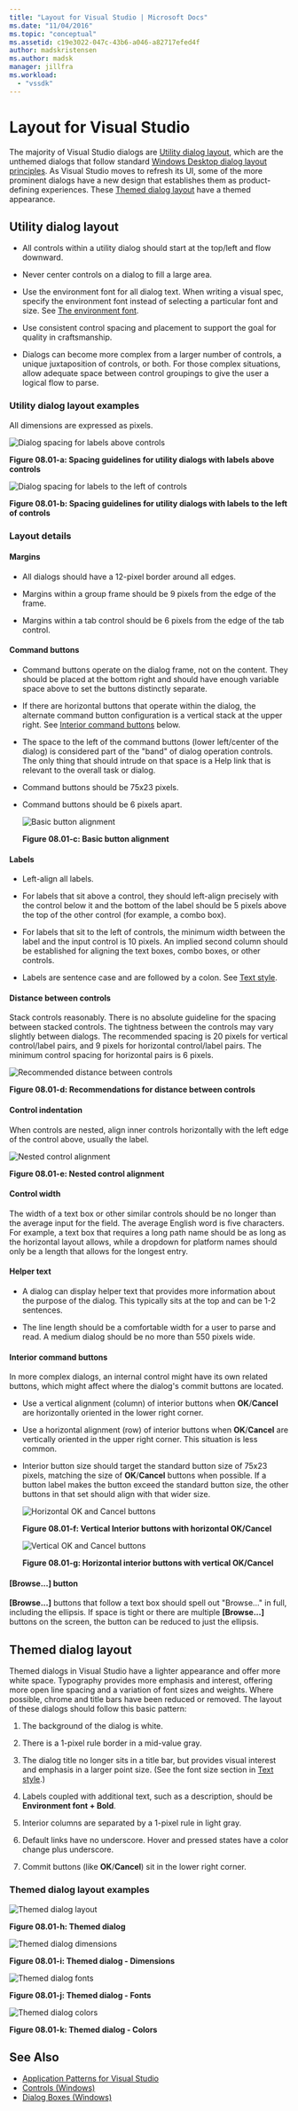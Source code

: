 ```yaml
---
title: "Layout for Visual Studio | Microsoft Docs"
ms.date: "11/04/2016"
ms.topic: "conceptual"
ms.assetid: c19e3022-047c-43b6-a046-a82717efed4f
author: madskristensen
ms.author: madsk
manager: jillfra
ms.workload:
  - "vssdk"
---
```

# Layout for Visual Studio
The majority of Visual Studio dialogs are [Utility dialog layout](../../extensibility/ux-guidelines/layout-for-visual-studio.md#BKMK_UtilityDialogLayout), which are the unthemed dialogs that follow standard [Windows Desktop dialog layout principles](/windows/desktop/uxguide/win-dialog-box). As Visual Studio moves to refresh its UI, some of the more prominent dialogs have a new design that establishes them as product-defining experiences. These [Themed dialog layout](../../extensibility/ux-guidelines/layout-for-visual-studio.md#BKMK_ThemedDialogLayout) have a themed appearance.

## <a name="BKMK_UtilityDialogLayout"></a> Utility dialog layout

- All controls within a utility dialog should start at the top/left and flow downward.

- Never center controls on a dialog to fill a large area.

- Use the environment font for all dialog text. When writing a visual spec, specify the environment font instead of selecting a particular font and size. See [The environment font](../../extensibility/ux-guidelines/fonts-and-formatting-for-visual-studio.md#BKMK_TheEnvironmentFont).

- Use consistent control spacing and placement to support the goal for quality in craftsmanship.

- Dialogs can become more complex from a larger number of controls, a unique juxtaposition of controls, or both. For those complex situations, allow adequate space between control groupings to give the user a logical flow to parse.

### Utility dialog layout examples
 All dimensions are expressed as pixels.

 ![Dialog spacing for labels above controls](../../extensibility/ux-guidelines/media/0801-a_utilityspacingabove.png "0801-a_UtilitySpacingAbove")

 **Figure 08.01-a: Spacing guidelines for utility dialogs with labels above controls**

 ![Dialog spacing for labels to the left of controls](../../extensibility/ux-guidelines/media/0801-b_utilityspacingleft.png "0801-b_UtilitySpacingLeft")

 **Figure 08.01-b: Spacing guidelines for utility dialogs with labels to the left of controls**

### Layout details

#### Margins

- All dialogs should have a 12-pixel border around all edges.

- Margins within a group frame should be 9 pixels from the edge of the frame.

- Margins within a tab control should be 6 pixels from the edge of the tab control.

#### Command buttons

- Command buttons operate on the dialog frame, not on the content. They should be placed at the bottom right and should have enough variable space above to set the buttons distinctly separate.

- If there are horizontal buttons that operate within the dialog, the alternate command button configuration is a vertical stack at the upper right. See [Interior command buttons](../../extensibility/ux-guidelines/layout-for-visual-studio.md#BKMK_InteriorCommandButtons) below.

- The space to the left of the command buttons (lower left/center of the dialog) is considered part of the "band" of dialog operation controls. The only thing that should intrude on that space is a Help link that is relevant to the overall task or dialog.

- Command buttons should be 75x23 pixels.

- Command buttons should be 6 pixels apart.

  ![Basic button alignment](../../extensibility/ux-guidelines/media/0801-c_buttonalign.png "0801-c_ButtonAlign")

  **Figure 08.01-c: Basic button alignment**

#### Labels

- Left-align all labels.

- For labels that sit above a control, they should left-align precisely with the control below it and the bottom of the label should be 5 pixels above the top of the other control (for example, a combo box).

- For labels that sit to the left of controls, the minimum width between the label and the input control is 10 pixels. An implied second column should be established for aligning the text boxes, combo boxes, or other controls.

- Labels are sentence case and are followed by a colon. See [Text style](../../extensibility/ux-guidelines/fonts-and-formatting-for-visual-studio.md#BKMK_TextStyle).

#### Distance between controls
 Stack controls reasonably. There is no absolute guideline for the spacing between stacked controls. The tightness between the controls may vary slightly between dialogs. The recommended spacing is 20 pixels for vertical control/label pairs, and 9 pixels for horizontal control/label pairs. The minimum control spacing for horizontal pairs is 6 pixels.

 ![Recommended distance between controls](../../extensibility/ux-guidelines/media/0801-d_controldistance.png "0801-d_ControlDistance")

 **Figure 08.01-d: Recommendations for distance between controls**

#### Control indentation
 When controls are nested, align inner controls horizontally with the left edge of the control above, usually the label.

 ![Nested control alignment](../../extensibility/ux-guidelines/media/0801-e_controlalign.png "0801-e_ControlAlign")

 **Figure 08.01-e: Nested control alignment**

#### Control width
 The width of a text box or other similar controls should be no longer than the average input for the field. The average English word is five characters. For example, a text box that requires a long path name should be as long as the horizontal layout allows, while a dropdown for platform names should only be a length that allows for the longest entry.

#### Helper text

- A dialog can display helper text that provides more information about the purpose of the dialog. This typically sits at the top and can be 1-2 sentences.

- The line length should be a comfortable width for a user to parse and read. A medium dialog should be no more than 550 pixels wide.

#### <a name="BKMK_InteriorCommandButtons"></a> Interior command buttons
 In more complex dialogs, an internal control might have its own related buttons, which might affect where the dialog's commit buttons are located.

- Use a vertical alignment (column) of interior buttons when **OK**/**Cancel** are horizontally oriented in the lower right corner.

- Use a horizontal alignment (row) of interior buttons when **OK**/**Cancel** are vertically oriented in the upper right corner. This situation is less common.

- Interior button size should target the standard button size of 75x23 pixels, matching the size of **OK**/**Cancel** buttons when possible. If a button label makes the button exceed the standard button size, the other buttons in that set should align with that wider size.

  ![Horizontal OK and Cancel buttons](../../extensibility/ux-guidelines/media/0801-f_horizokcan.png "0801-f_HorizOKCan")

  **Figure 08.01-f: Vertical Interior buttons with horizontal OK/Cancel**

  ![Vertical OK and Cancel buttons](../../extensibility/ux-guidelines/media/0801-g_vertokcan.png "0801-g_VertOKCan")

  **Figure 08.01-g: Horizontal interior buttons with vertical OK/Cancel**

#### [Browse...] button
 **[Browse...]** buttons that follow a text box should spell out "Browse..." in full, including the ellipsis. If space is tight or there are multiple **[Browse...]** buttons on the screen, the button can be reduced to just the ellipsis.

## <a name="BKMK_ThemedDialogLayout"></a> Themed dialog layout
 Themed dialogs in Visual Studio have a lighter appearance and offer more white space. Typography provides more emphasis and interest, offering more open line spacing and a variation of font sizes and weights. Where possible, chrome and title bars have been reduced or removed. The layout of these dialogs should follow this basic pattern:

1. The background of the dialog is white.

2. There is a 1-pixel rule border in a mid-value gray.

3. The dialog title no longer sits in a title bar, but provides visual interest and emphasis in a larger point size. (See the font size section in [Text style](../../extensibility/ux-guidelines/fonts-and-formatting-for-visual-studio.md#BKMK_TextStyle).)

4. Labels coupled with additional text, such as a description, should be **Environment font + Bold**.

5. Interior columns are separated by a 1-pixel rule in light gray.

6. Default links have no underscore. Hover and pressed states have a color change plus underscore.

7. Commit buttons (like **OK**/**Cancel**) sit in the lower right corner.

### Themed dialog layout examples
 ![Themed dialog layout](../../extensibility/ux-guidelines/media/0801-h_themeddialog.png "0801-h_ThemedDialog")

 **Figure 08.01-h: Themed dialog**

 ![Themed dialog dimensions](../../extensibility/ux-guidelines/media/0801-i_themeddialogdimensions.png "0801-i_ThemedDialogDimensions")

 **Figure 08.01-i: Themed dialog - Dimensions**

 ![Themed dialog fonts](../../extensibility/ux-guidelines/media/0801-j_themeddialogfonts.png "0801-j_ThemedDialogFonts")

 **Figure 08.01-j: Themed dialog - Fonts**

 ![Themed dialog colors](../../extensibility/ux-guidelines/media/0801-k_themeddialogcolors.png "0801-k_ThemedDialogColors")

 **Figure 08.01-k: Themed dialog - Colors**

## See Also
- [Application Patterns for Visual Studio](../../extensibility/ux-guidelines/application-patterns-for-visual-studio.md)
- [Controls (Windows)](/windows/desktop/uxguide/controls)
- [Dialog Boxes (Windows)](/windows/desktop/uxguide/win-dialog-box)
